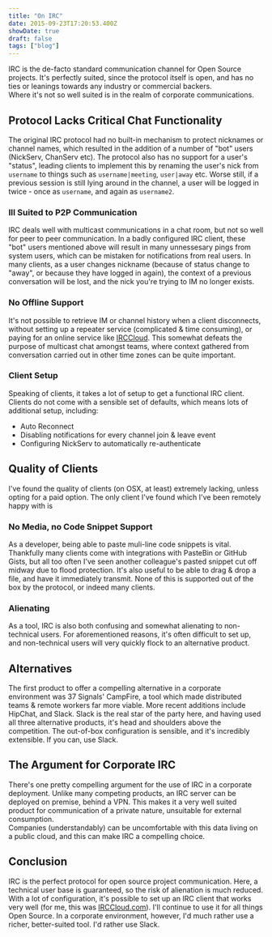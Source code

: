 ```yaml
---
title: "On IRC"
date: 2015-09-23T17:20:53.400Z
showDate: true
draft: false
tags: ["blog"]
---
```


IRC is the de-facto standard communication channel for Open Source projects. It's perfectly suited, since the protocol itself is open, and has no ties or leanings towards any industry or commercial backers.  
Where it's not so well suited is in the realm of corporate communications. 

## Protocol Lacks Critical Chat Functionality
The original IRC protocol had no built-in mechanism to protect nicknames or channel names, which resulted in the addition of a number of "bot" users (NickServ, ChanServ etc). 
The protocol also has no support for a user's "status", leading clients to implement this by renaming the user's nick from `username` to things such as `username|meeting`, `user|away` etc.
Worse still, if a previous session is still lying around in the channel, a user will be logged in twice - once as `username`, and again as `username2`. 

### Ill Suited to P2P Communication
IRC deals well with multicast communications in a chat room, but not so well for peer to peer communication. 
In a badly configured IRC client, these "bot" users mentioned above will result in many unnessesary pings from system users, which can be mistaken for notifications from real users.
In many clients, as a user changes nickname (because of status change to "away", or because they have logged in again), the context of a previous conversation will be lost, and the nick you're trying to IM no longer exists. 

### No Offline Support
It's not possible to retrieve IM or channel history when a client disconnects, without setting up a repeater service (complicated & time consuming), or paying for an online service like [IRCCloud](http://www.irccloud.com). 
This somewhat defeats the purpose of multicast chat amongst teams, where context gathered from conversation carried out in other time zones can be quite important.  

### Client Setup
Speaking of clients, it takes a lot of setup to get a functional IRC client. 
Clients do not come with a sensible set of defaults, which means lots of additional setup, including:

* Auto Reconnect  
* Disabling notifications for every channel join & leave event
* Configuring NickServ to automatically re-authenticate

## Quality of Clients
I've found the quality of clients (on OSX, at least) extremely lacking, unless opting for a paid option. 
The only client I've found which I've been remotely happy with is 

### No Media, no Code Snippet Support
As a developer, being able to paste muli-line code snippets is vital. Thankfully many clients come with integrations with PasteBin or GitHub Gists, but all too often I've seen another colleague's pasted snippet cut off midway due to flood protection. 
It's also useful to be able to drag & drop a file, and have it immediately transmit. None of this is supported out of the box by the protocol, or indeed many clients.

### Alienating
As a tool, IRC is also both confusing and somewhat alienating to non-technical users. For aforementioned reasons, it's often difficult to set up, and non-technical users will very quickly flock to an alternative product.

## Alternatives
The first product to offer a compelling alternative in a corporate environment was 37 Signals' CampFire, a tool which made distributed teams & remote workers far more viable. 
More recent additions include HipChat, and Slack. 
Slack is the real star of the party here, and having used all three alternative products, it's head and shoulders above the competition. 
The out-of-box configuration is sensible, and it's incredibly extensible. If you can, use Slack. 

## The Argument for Corporate IRC
There's one pretty compelling argument for the use of IRC in a corporate deployment. 
Unlike many competing products, an IRC server can be deployed on premise, behind a VPN. This makes it a very well suited product for communication of a private nature, unsuitable for external consumption.  
Companies (understandably) can be uncomfortable with this data living on a public cloud, and this can make IRC a compelling choice.

## Conclusion
IRC is the perfect protocol for open source project communication. Here, a technical user base is guaranteed, so the risk of alienation is much reduced. With a lot of configuration, it's possible to set up an IRC client that works very well (for me, this was [IRCCloud.com](http://irccloud.com)). I'll continue to use it for all things Open Source. 
In a corporate environment, however, I'd much rather use a richer, better-suited tool. I'd rather use Slack. 

